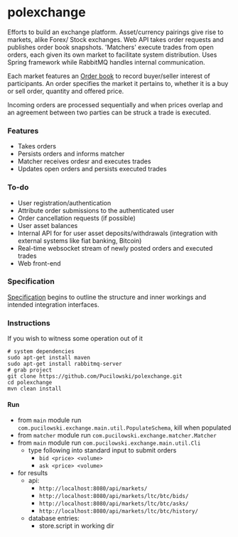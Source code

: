 polexchange
===========

Efforts to build an exchange platform. Asset/currency pairings give rise to markets, alike Forex/ Stock exchanges. Web API takes order requests and publishes order book snapshots. 'Matchers' execute trades from open orders, each given its own market to facilitate system distribution. Uses Spring framework while RabbitMQ handles internal communication.

Each market features an [Order book](https://en.wikipedia.org/wiki/Order_book_(trading)) to record buyer/seller interest of participants. An order specifies the market it pertains to, whether it is a buy or sell order, quantity and offered price.

Incoming orders are processed sequentially and when prices overlap and an agreement between two parties can be struck a trade is executed.

### Features

* Takes orders
* Persists orders and informs matcher
* Matcher receives ordesr and executes trades
* Updates open orders and persists executed trades

### To-do

* User registration/authentication
* Attribute order submissions to the authenticated user
* Order cancellation requests (if possible)
* User asset balances
* Internal API for for user asset deposits/withdrawals (integration with external systems like fiat banking, Bitcoin)
* Real-time websocket stream of newly posted orders and executed trades
* Web front-end

### Specification

[Specification](https://github.com/Pucilowski/polexchange/blob/master/doc/spec.md) begins to outline the structure and inner workings and intended integration interfaces.

### Instructions

If you wish to witness some operation out of it

```
# system dependencies
sudo apt-get install maven
sudo apt-get install rabbitmq-server
# grab project
git clone https://github.com/Pucilowski/polexchange.git
cd polexchange
mvn clean install
```

#### Run

* from `main` module run `com.pucilowski.exchange.main.util.PopulateSchema`, kill when populated
* from `matcher` module run `com.pucilowski.exchange.matcher.Matcher`
* from `main` module run `com.pucilowski.exchange.main.util.Cli`
	* type following into standard input to submit orders
		* `bid <price> <volume>`
		* `ask <price> <volume>`
* for results
    * api:
        * `http://localhost:8080/api/markets/`
        * `http://localhost:8080/api/markets/ltc/btc/bids/`
        * `http://localhost:8080/api/markets/ltc/btc/asks/`
        * `http://localhost:8080/api/markets/ltc/btc/history/`
    * database entries:
        * store.script in working dir
